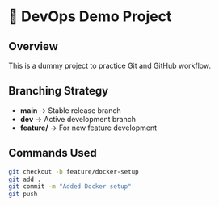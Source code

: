 
# 🚀 DevOps Demo Project

## Overview
This is a dummy project to practice Git and GitHub workflow.

## Branching Strategy
- **main** → Stable release branch
- **dev** → Active development branch
- **feature/** → For new feature development

## Commands Used
```bash
git checkout -b feature/docker-setup
git add .
git commit -m "Added Docker setup"
git push
